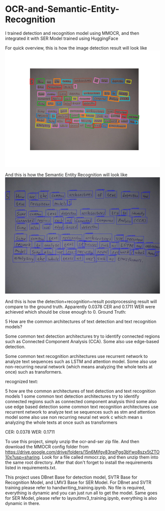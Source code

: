 # OCR-and-Semantic-Entity-Recognition
I trained detection and recognition model using MMOCR, and then integrated it with SER Model trained using HuggingFace

For quick overview, this is how the image detection result will look like
![Alt Text](./detection.png)

And this is how the Semantic Entity Recognition will look like
![Alt Text](./ser.png)

And this is how the detection+recognition+result postprocessing result will compare to the ground truth. Apparently 0.0378 CER and 0.1711 WER were achieved which should be close enough to 0.
Ground Truth: 

5 How are the common architectures of text detection and text recognition models?

Some common text detection architectures try to identify connected regions such as Connected Component Analysis (CCA). Some also use edge-based detection.

Some common text recognition architectures use recurrent network to analyze text sequences such as LSTM and attention model. Some also use non-recurring neural network (which means analyzing the whole texts at once) such as transformers.

recognized text:

5 how are the common architectures of text detection and text recognition models 1  some common text detection architectures try to identify connected regions such as connected component analysis third some also use edge based detection some common text recognition architectures use recurrent network to analyze text se sequences such as stm and attention model some also use non recurring neural net work c which mean s analyzing the whole texts at once such as transformers

CER: 0.0378
WER: 0.1711

To use this project, simply unzip the ocr-and-ser zip file. And then download the MMOCR config folder from https://drive.google.com/drive/folders/15n6Mifgv83npPgg3bYwo8szx5tZTO10x?usp=sharing. Look for a file called mmocr.zip, and then unzip them into the same root directory. After that don't forget to install the requirements listed in requirements.txt.

This project uses DBnet Base for detection model, SVTR Base for Recognition Model, and LMV3 Base for SER Model. For DBnet and SVTR training please refer to handwriting_training.ipynb. No file is required, everything is dynamic and you can just run all to get the model. Same goes for SER Model, please refer to layoutlmv3_training.ipynb, everything is also dynamic in there.
